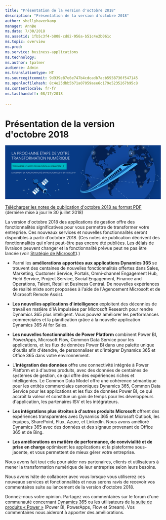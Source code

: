 ```yaml
---
title: "Présentation de la version d'octobre 2018"
description: "Présentation de la version d'octobre 2018"
author: shellyhaverkamp
manager: AnnBe
ms.date: 7/30/2018
ms.assetid: 1fb5c3f4-b808-cd82-956a-b51c4e2b061c
ms.topic: overview
ms.prod: 
ms.service: business-applications
ms.technology: 
ms.author: tpalmer
audience: Admin
ms.translationtype: HT
ms.sourcegitcommit: 9d939e87e6e747b4cdcadb7acb5958736f547145
ms.openlocfilehash: 8c4e25dbb5b71a07059aee6c179e5235267b95c8
ms.contentlocale: fr-fr
ms.lasthandoff: 08/17/2018

---
```


# <a name="october-18-release-overview"></a>Présentation de la version d'octobre 2018



[![Toile de fond de l'image 1](../media/Landing-page-image-october2018.png)](https://go.microsoft.com/fwlink/p/?linkid=2005971)

[Télécharger les notes de publication d'octobre 2018 au format PDF](https://go.microsoft.com/fwlink/p/?linkid=2005971) (dernière mise à jour le 30 juillet 2018)

La version d'octobre 2018 des applications de gestion offre des fonctionnalités significatives pour vous permettre de transformer votre entreprise. Ces nouveaux services et nouvelles fonctionnalités seront disponibles à partir d'octobre 2018. (Ces notes de publication décrivent des fonctionnalités qui n'ont peut-être pas encore été publiées. Les délais de livraison peuvent changer et la fonctionnalité prévue peut ne pas être lancée (voir [Stratégie de Microsoft](https://go.microsoft.com/fwlink/p/?linkid=2007332)).)

- Parmi les **améliorations apportées aux applications Dynamics 365** se trouvent des centaines de nouvelles fonctionnalités offertes dans Sales, Marketing, Customer Service, Portals, Omni-channel Engagement Hub, Field Service, Project Service, Social Engagement, Finance and Operations, Talent, Retail et Business Central. De nouvelles expériences de réalité mixte sont proposées à l'aide de l'Agencement Microsoft et de Microsoft Remote Assist.

- **Les nouvelles applications d'intelligence** exploitent des décennies de travail en matière d'IA impulsées par Microsoft Research pour rendre Dynamics 365 plus intelligent. Vous pouvez améliorer les performances commerciales et la planification grâce à la nouvelle application Dynamics 365 AI for Sales. 

- **Les nouvelles fonctionnalités de Power Platform** combinent Power BI, PowerApps, Microsoft Flow, Common Data Service pour les applications, et les flux de données Power BI dans une palette unique d'outils afin d'étendre, de personnaliser et d'intégrer Dynamics 365 et Office 365 dans votre environnement. 


- L'**intégration des données** offre une connectivité intégrée à Power Platform et à d'autres produits, avec des données de centaines de systèmes de gestion, ce qui offre des expériences riches et intelligentes. Le Common Data Model offre une cohérence sémantique pour les entités commerciales canoniques Dynamics 365, Common Data Service pour les applications et les flux de données Power BI, ce qui accroît la valeur et constitue un gain de temps pour les développeurs d'application, les partenaires ISV et les intégrateurs.

- **Les intégrations plus étroites à d'autres produits Microsoft** offrent des expériences transparentes avec Dynamics 365 et Microsoft Outlook, les équipes, SharePoint, Flux, Azure, et LinkedIn. Nous avons amélioré Dynamics 365 avec des données et des signaux provenant de Office 365 et de Bing.

- **Les améliorations en matière de performance, de convivialité et de prise en charge** optimisent les applications et la plateforme sous-jacente, et vous permettent de mieux gérer votre entreprise.

Nous avons fait tout cela pour aider nos partenaires, clients et utilisateurs à mener la transformation numérique de leur entreprise selon leurs besoins.

Nous avons hâte de collaborer avec vous lorsque vous utiliserez ces nouveaux services et fonctionnalités et nous serons ravis de recevoir vos commentaires suite au lancement de la version d'octobre 2018.

Donnez-nous votre opinion. Partagez vos commentaires sur le forum d'une communauté concernant [Dynamics 365](https://community.dynamics.com) ou les utilisateurs de [la suite de produits « Power »](https://powerusers.microsoft.com/) (Power BI, PowerApps, Flow et Stream). Vos commentaires nous aideront à apporter des améliorations.


